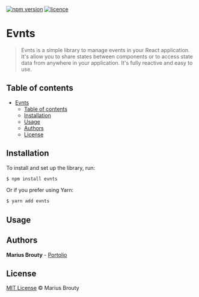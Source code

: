 [![npm version](https://img.shields.io/npm/v/evnts)](https://www.npmjs.com/package/evnts)
[![licence](https://img.shields.io/npm/l/evnts)](https://www.npmjs.com/package/evnts)

# Evnts

> Evnts is a simple library to manage events in your React application. It's allow you to share states between
> components or to access state data from anywhere in your application. It's fully reactive and easy to use.

## Table of contents

- [Evnts](#Evnts)
    - [Table of contents](#table-of-contents)
    - [Installation](#installation)
    - [Usage](#usage)
    - [Authors](#authors)
    - [License](#license)

## Installation

To install and set up the library, run:

```sh
$ npm install evnts
```

Or if you prefer using Yarn:

```sh
$ yarn add evnts
```

## Usage

## Authors

**Marius Brouty** - [Portolio](https://mariusbrt.com)

## License

[MIT License](License.txt) © Marius Brouty